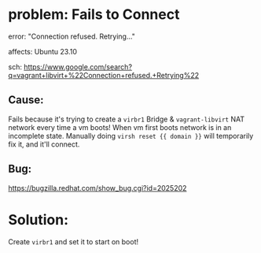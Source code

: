 # problem: Fails to Connect
error: "Connection refused. Retrying..."

affects: Ubuntu 23.10

sch: https://www.google.com/search?q=vagrant+libvirt+%22Connection+refused.+Retrying%22

## Cause:
Fails because it's trying to create a `virbr1` Bridge & `vagrant-libvirt` NAT network every time a vm boots! When vm first boots network is in an incomplete state. Manually doing `virsh reset {{ domain }}` will temporarily fix it, and it'll connect.

## Bug:
https://bugzilla.redhat.com/show_bug.cgi?id=2025202

# Solution:
Create `virbr1` and set it to start on boot!
